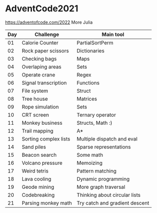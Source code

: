 # AdventCode2021
https://adventofcode.com/2022 More Julia

| Day | Challenge | Main tool |
| --- | --------- |-----------|
| 01  | Calorie Counter  | PartialSortPerm |
| 02  | Rock paper scissors  | Dictionaries |
| 03  | Checking bags  | Maps |
| 04  | Overlaping areas  | Sets |
| 05  | Operate crane  | Regex |
| 06  | Signal transcription  | Functions |
| 07  | File system  | Struct |
| 08  | Tree house  | Matrices |
| 09  | Rope simulation | Sets |
| 10  | CRT screen | Ternary operator |
| 11 | Monkey business | Structs, Math :) |
| 12 | Trail mapping | A* |
| 13 | Sorting complex lists | Multiple dispatch and eval |
| 14 | Sand piles | Sparse representations |
| 15 | Beacon search | Some math |
| 16 | Volcano pressure | Memoizing |
| 17 | Weird tetris | Pattern matching |
| 18 | Lava cooling | Dynamic programming |
| 19 | Geode mining | More graph traversal |
| 20 | Codebreaking | Thinking about circular lists |
| 21 | Parsing monkey math | Try catch and gradient descent |
